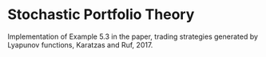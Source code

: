 # Stochastic Portfolio Theory
Implementation of Example 5.3 in the paper, trading strategies generated by Lyapunov functions, Karatzas and Ruf, 2017.
